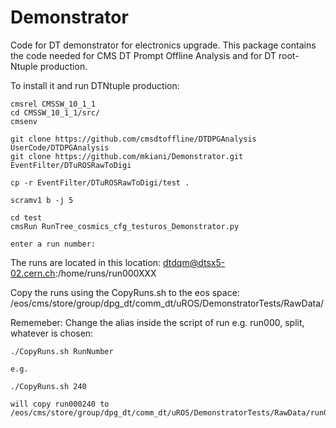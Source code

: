# Demonstrator


Code for DT demonstrator for electronics upgrade. This package contains the code needed for CMS DT Prompt Offline Analysis and for DT root-Ntuple production.

To install it and run DTNtuple production:

```
cmsrel CMSSW_10_1_1
cd CMSSW_10_1_1/src/
cmsenv

git clone https://github.com/cmsdtoffline/DTDPGAnalysis UserCode/DTDPGAnalysis
git clone https://github.com/mkiani/Demonstrator.git EventFilter/DTuROSRawToDigi 

cp -r EventFilter/DTuROSRawToDigi/test . 

scramv1 b -j 5

cd test
cmsRun RunTree_cosmics_cfg_testuros_Demonstrator.py

enter a run number:

```


The runs are located in this location:  dtdqm@dtsx5-02.cern.ch:/home/runs/run000XXX


Copy the runs using the CopyRuns.sh to the eos space: /eos/cms/store/group/dpg_dt/comm_dt/uROS/DemonstratorTests/RawData/


Rememeber: Change the alias inside the script of run e.g. run000, split, whatever is chosen:

```
./CopyRuns.sh RunNumber 

e.g. 

./CopyRuns.sh 240

will copy run000240 to /eos/cms/store/group/dpg_dt/comm_dt/uROS/DemonstratorTests/RawData/run000240
```



